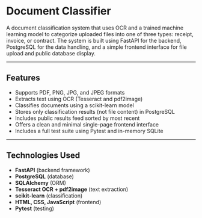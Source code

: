 # Document Classifier

A document classification system that uses OCR and a trained machine learning model to categorize uploaded files into one of three types: receipt, invoice, or contract. The system is built using FastAPI for the backend, PostgreSQL for the data handling, and a simple frontend interface for file upload and public database display.

---

## Features

- Supports PDF, PNG, JPG, and JPEG formats
- Extracts text using OCR (Tesseract and pdf2image)
- Classifies documents using a scikit-learn model
- Stores only classification results (not file content) in PostgreSQL
- Includes public results feed sorted by most recent
- Offers a clean and minimal single-page frontend interface
- Includes a full test suite using Pytest and in-memory SQLite

---

## Technologies Used

- **FastAPI** (backend framework)
- **PostgreSQL** (database)
- **SQLAlchemy** (ORM)
- **Tesseract OCR + pdf2image** (text extraction)
- **scikit-learn** (classification)
- **HTML, CSS, JavaScript** (frontend)
- **Pytest** (testing)

